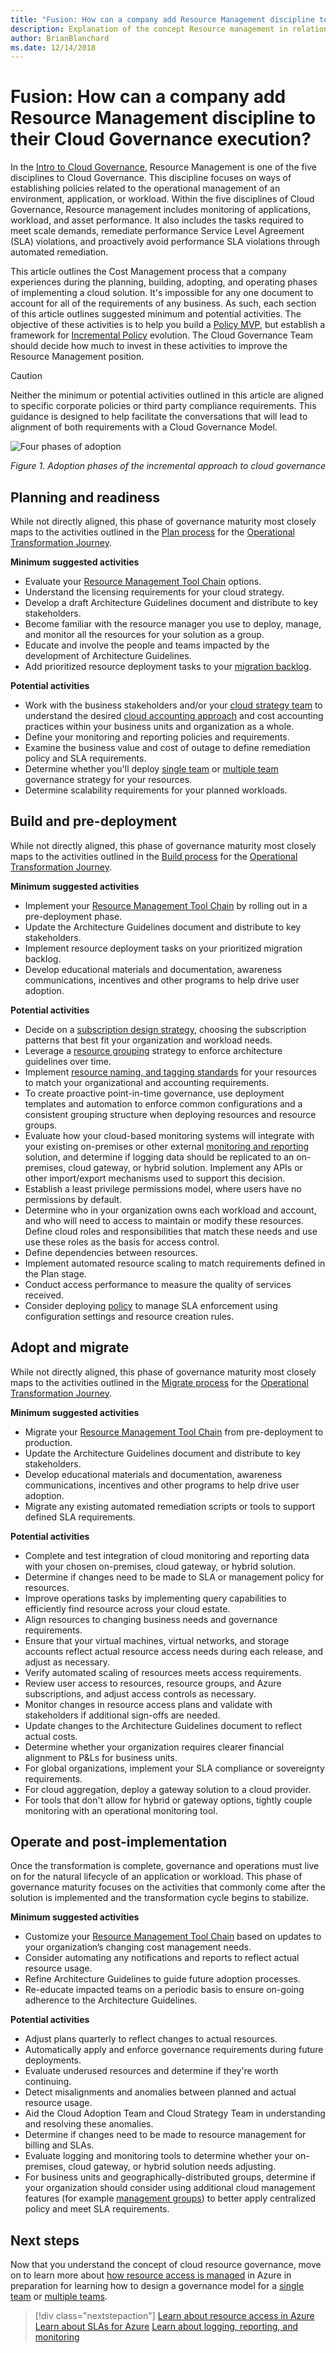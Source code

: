 ```yaml
---
title: "Fusion: How can a company add Resource Management discipline to their Cloud Governance execution?"
description: Explanation of the concept Resource management in relation to cloud governance
author: BrianBlanchard
ms.date: 12/14/2018
---
```


# Fusion: How can a company add Resource Management discipline to their Cloud Governance execution?

In the [Intro to Cloud Governance](../overview.md), Resource Management is one of the five disciplines to Cloud Governance. This discipline focuses on ways of establishing policies related to the operational management of an environment, application, or workload. Within the five disciplines of Cloud Governance, Resource management includes monitoring of applications, workload, and asset performance. It also includes the tasks required to meet scale demands, remediate performance Service Level Agreement (SLA) violations, and proactively avoid performance SLA violations through automated remediation.

This article outlines the Cost Management process that a company experiences during the planning, building, adopting, and operating phases of implementing a cloud solution. It's impossible for any one document to account for all of the requirements of any business. As such, each section of this article outlines suggested minimum and potential activities. The objective of these activities is to help you build a [Policy MVP](../policy-compliance/overview.md), but establish a framework for [Incremental Policy](../policy-compliance/overview.md) evolution. The Cloud Governance Team should decide how much to invest in these activities to improve the Resource Management position.

> [!CAUTION]
> Neither the minimum or potential activities outlined in this article are aligned to specific corporate policies or third party compliance requirements. This guidance is designed to help facilitate the conversations that will lead to alignment of both requirements with a Cloud Governance Model.

![Four phases of adoption](../../_images/adoption-phases.png)

*Figure 1. Adoption phases of the incremental approach to cloud governance*

## Planning and readiness

While not directly aligned, this phase of governance maturity most closely maps to the activities outlined in the [Plan process](../../transformation-journeys/operational-transformation/plan.md) for the [Operational Transformation Journey](../../transformation-journeys/operational-transformation/overview.md).

**Minimum suggested activities**

* Evaluate your [Resource Management Tool Chain](toolchain.md) options.
* Understand the licensing requirements for your cloud strategy.
* Develop a draft Architecture Guidelines document and distribute to key stakeholders.
* Become familiar with the resource manager you use to deploy, manage, and monitor all the resources for your solution as a group.
* Educate and involve the people and teams impacted by the development of Architecture Guidelines.
* Add prioritized resource deployment tasks to your [migration backlog](../../migration/plan/migration-backlog.md).

**Potential activities**

* Work with the business stakeholders and/or your [cloud strategy team](../../culture-strategy/what-is-a-cloud-strategy-team.md) to understand the desired [cloud accounting approach](../../business-strategy/cloud-accounting.md) and cost accounting practices within your business units and organization as a whole.
* Define your monitoring and reporting policies and requirements.
* Examine the business value and cost of outage to define remediation policy and SLA requirements.
* Determine whether you'll deploy [single team](../../governance/resource-management/governance-single-team.md) or [multiple team](../../governance/resource-management/governance-multiple-teams.md) governance strategy for your resources. 
* Determine scalability requirements for your planned workloads. 


## Build and pre-deployment

While not directly aligned, this phase of governance maturity most closely maps to the activities outlined in the [Build process](../../transformation-journeys/operational-transformation/build.md) for the [Operational Transformation Journey](../../transformation-journeys/operational-transformation/overview.md).

**Minimum suggested activities**

* Implement your [Resource Management Tool Chain](toolchain.md) by rolling out in a pre-deployment phase.
* Update the Architecture Guidelines document and distribute to key stakeholders.
* Implement resource deployment tasks on your prioritized migration backlog.
* Develop educational materials and documentation, awareness communications, incentives and other programs to help drive user adoption.

**Potential activities**

* Decide on a [subscription design strategy](../../infrastructure/subscriptions/overview.md), choosing the subscription patterns that best fit your organization and workload needs.
* Leverage a [resource grouping](../../infrastructure/resource-grouping/overview.md) strategy to enforce architecture guidelines over time.
* Implement [resource naming, and tagging standards](../../infrastructure/resource-tagging/overview.md) for your resources to match your organizational and accounting requirements. 
* To create proactive point-in-time governance, use deployment templates and automation to enforce common configurations and a consistent grouping structure when deploying resources and resource groups.
* Evaluate how your cloud-based monitoring systems will integrate with your existing on-premises or other external [monitoring and reporting](../../infrastructure/logs-and-reporting/overview.md) solution, and determine if logging data should be replicated to an on-premises, cloud gateway, or hybrid solution. Implement any APIs or other import/export mechanisms used to support this decision.
* Establish a least privilege permissions model, where users have no permissions by default. 
* Determine who in your organization owns each workload and account, and who will need to access to maintain or modify these resources. Define cloud roles and responsibilities that match these needs and use use these roles as the basis for access control.
* Define dependencies between resources.
* Implement automated resource scaling to match requirements defined in the Plan stage.
* Conduct access performance to measure the quality of services received.
* Consider deploying [policy](https://docs.microsoft.com/en-us/azure/governance/policy/overview) to manage SLA enforcement using configuration settings and resource creation rules. 


## Adopt and migrate

While not directly aligned, this phase of governance maturity most closely maps to the activities outlined in the [Migrate process](../../transformation-journeys/operational-transformation/migrate.md) for the [Operational Transformation Journey](../../transformation-journeys/operational-transformation/overview.md).

**Minimum suggested activities**

* Migrate your [Resource Management Tool Chain](toolchain.md) from pre-deployment to production.
* Update the Architecture Guidelines document and distribute to key stakeholders.
* Develop educational materials and documentation, awareness communications, incentives and other programs to help drive user adoption.
* Migrate any existing automated remediation scripts or tools to support defined SLA requirements.

**Potential activities**

* Complete and test integration of cloud monitoring and reporting data with your chosen on-premises, cloud gateway, or hybrid solution. 
* Determine if changes need to be made to SLA or management policy for resources.
* Improve operations tasks by implementing query capabilities to efficiently find resource across your cloud estate. 
* Align resources to changing business needs and governance requirements.
* Ensure that your virtual machines, virtual networks, and storage accounts reflect actual resource access needs during each release, and adjust as necessary. 
* Verify automated scaling of resources meets access requirements.
* Review user access to resources, resource groups, and Azure subscriptions, and adjust access controls as necessary.
* Monitor changes in resource access plans and validate with stakeholders if additional sign-offs are needed.
* Update changes to the Architecture Guidelines document to reflect actual costs.
* Determine whether your organization requires clearer financial alignment to P&Ls for business units.
* For global organizations, implement your SLA compliance or sovereignty requirements.
* For cloud aggregation, deploy a gateway solution to a cloud provider.
* For tools that don't allow for hybrid or gateway options, tightly couple monitoring with an operational monitoring tool.

## Operate and post-implementation

Once the transformation is complete, governance and operations must live on for the natural lifecycle of an  application or workload. This phase of governance maturity focuses on the activities that commonly come after the solution is implemented and the transformation cycle begins to stabilize.

**Minimum suggested activities**

* Customize your [Resource Management Tool Chain](toolchain.md) based on updates to your organization’s changing cost management needs.
* Consider automating any notifications and reports to reflect actual resource usage.
* Refine Architecture Guidelines to guide future adoption processes.
* Re-educate impacted teams on a periodic basis to ensure on-going adherence to the Architecture Guidelines.

**Potential activities**

* Adjust plans quarterly to reflect changes to actual resources.
* Automatically apply and enforce governance requirements during future deployments.
* Evaluate underused resources and determine if they're worth continuing.
* Detect misalignments and anomalies between planned and actual resource usage.
* Aid the Cloud Adoption Team and Cloud Strategy Team in understanding and resolving these anomalies. 
* Determine if changes need to be made to resource management for billing and SLAs.
* Evaluate logging and monitoring tools to determine whether your on-premises, cloud gateway, or hybrid solution needs adjusting.
* For business units and geographically-distributed groups, determine if your organization should consider using additional cloud management features (for example [management groups](https://docs.microsoft.com/en-us/azure/governance/management-groups/)) to better apply centralized policy and meet SLA requirements.

## Next steps

Now that you understand the concept of cloud resource governance, move on to learn more about [how resource access is managed](azure-resource-access.md) in Azure in preparation for learning how to design a governance model for a [single team](governance-single-team.md) or [multiple teams](governance-multiple-teams.md).

> [!div class="nextstepaction"]
> [Learn about resource access in Azure](azure-resource-access.md)
> [Learn about SLAs for Azure](https://azure.microsoft.com/en-us/support/legal/sla/)
> [Learn about logging, reporting, and monitoring](../../infrastructure/logs-and-reporting/overview.md)
